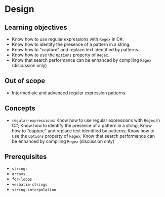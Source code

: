 # Design

## Learning objectives

- Know how to use regular expressions with `Regex` in C#.
- Know how to identify the presence of a pattern in a string.
- Know how to "capture" and replace text identified by patterns.
- Know how to use the `Options` property of `Regex`.
- Know that search performance can be enhanced by compiling `Regex` (discussion only)

## Out of scope

- Intermediate and advanced regular expression patterns.

## Concepts

- `regular-expressions`: Know how to use regular expressions with `Regex` in C#; Know how to identify the presence of a pattern in a string; Know how to "capture" and replace text identified by patterns; Know how to use the `Options` property of `Regex`; Know that search performance can be enhanced by compiling `Regex` (discussion only)

## Prerequisites

- `strings`
- `arrays`
- `for-loops`
- `verbatim-strings`
- `string-interpolation`
